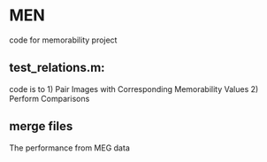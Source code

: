 # MEN
code for memorability project
## test_relations.m: 
code is to 1) Pair Images with Corresponding Memorability Values 2) Perform Comparisons 

## merge files
The performance from MEG data
